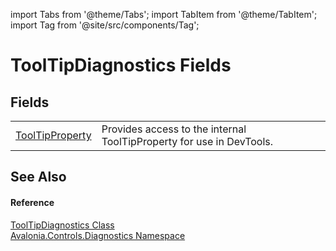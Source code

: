import Tabs from '@theme/Tabs'; 
import TabItem from '@theme/TabItem'; 
import Tag from '@site/src/components/Tag'; 

# ToolTipDiagnostics Fields




## Fields
<table>
<tr>
<td><a href="F_Avalonia_Controls_Diagnostics_ToolTipDiagnostics_ToolTipProperty">ToolTipProperty</a></td>
<td>Provides access to the internal ToolTipProperty for use in DevTools.</td>
</tr>
</table>

## See Also


#### Reference
<a href="T_Avalonia_Controls_Diagnostics_ToolTipDiagnostics">ToolTipDiagnostics Class</a>  
<a href="N_Avalonia_Controls_Diagnostics">Avalonia.Controls.Diagnostics Namespace</a>  
